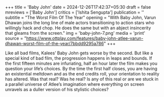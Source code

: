 +++
title = 'Baby John'
date = 2024-12-26T17:42:37+05:30
draft = false
mreviews = ['Baby John']
critics = ['Ishita Sengupta']
publication = ''
subtitle = "The Worst Film Of The Year"
opening = "With Baby John, Varun Dhawan joins the long line of male actors transitioning to action stars who willingly hack and chop. He does the same but with an abject insincerity that gleams from the screen."
img = 'baby-john-7.png'
media = 'print'
source = "https://www.ottplay.com/features/baby-john-atlee-varun-dhawan-worst-film-of-the-year/7bbdd9295a786"
+++

Like all bad films, Kalees’ Baby John gets worse by the second. But like a special kind of bad film, the progression happens in leaps and bounds. If the first fifteen minutes are infuriating, half an hour later the film makes you question your life’s choices. By the time the first half closes, you are having an existential meltdown and as the end credits roll, your orientation to reality has altered. Was that real? Was he real? Is any of this real or are we stuck in a parallel universe of Atlee’s imagination where everything on screen unravels as a duller version of his stylistic choices?
